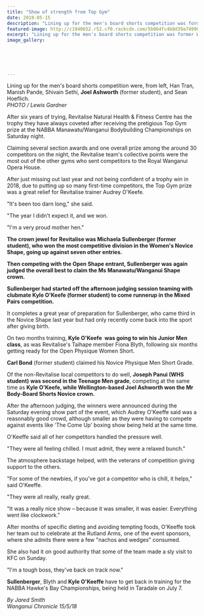 ```yaml
---
title: "Show of strength from Top Gym"
date: 2018-05-15
description: "Lining up for the men's board shorts competition was former WHS student Joel Ashworth (second to right)..."
featured-image: http://c1940652.r52.cf0.rackcdn.com/5b064fc4b8d39a7499002037/Joel-Ashworth-ex-board-shorts-comp-15-May-2018.gif
excerpt: "Lining up for the men's board shorts competition was former WHS student Joel Ashworth (second to right)."
image_gallery:
    
    
    
    
    
---
```


<p><span>Lining up for the men's board shorts competition were, from left, Han Tran, Manish Pande, Shivain Sethi, <strong>Joel Ashworth</strong> (former student), and Sean Hoeflich.</span><br /><em>PHOTO / Lewis Gardner</em></p>
<p class="element element-paragraph">After six years of trying, Revitalise Natural Health &amp; Fitness Centre has the trophy they have always coveted after receiving the pretigious Top Gym prize at the NABBA Manawatu/Wanganui Bodybuilding Championships on Saturday night.</p>
<p class="element element-paragraph">Claiming several section awards and one overall prize among the around 30 competitors on the night, the Revitalise team's collective points were the most out of the other gyms who sent competitors to the Royal Wanganui Opera House.</p>
<p class="element element-paragraph">After just missing out last year and not being confident of a trophy win in 2018, due to putting up so many first-time competitors, the Top Gym prize was a great relief for Revitalise trainer Audrey O'Keefe.</p>
<p class="element element-paragraph">"It's been too darn long," she said.</p>
<p class="element element-paragraph">"The year I didn't expect it, and we won.</p>
<p class="element element-paragraph">"I'm a very proud mother hen."</p>
<p class="element element-paragraph"><strong>The crown jewel for Revitalise was Michaela Sullenberger (former student), who won the most competitive division in the Women's Novice Shape, going up against seven other entries.</strong></p>
<p class="element element-paragraph"><strong>Then competing with the Open Shape entrant, Sullenberger was again judged the overall best to claim the Ms Manawatu/Wanganui Shape crown.</strong></p>
<p class="element element-paragraph"><strong>Sullenberger had started off the afternoon judging session teaming with clubmate Kyle O'Keefe (former student) to come runnerup in the Mixed Pairs competition.</strong></p>
<p class="element element-paragraph">It completes a great year of preparation for Sullenberger, who came third in the Novice Shape last year but had only recently come back into the sport after giving birth.</p>
<p class="element element-paragraph">On two months training, <strong>Kyle O'Keefe&nbsp;</strong> <strong>was going to win his Junior Men class</strong>, as was Revitalise's Taihape member Fiona Blyth, following six months getting ready for the Open Physique Women Short.</p>
<p class="element element-paragraph"><strong>Carl Bond</strong>&nbsp;(former student) claimed his Novice Physique Men Short Grade.</p>
<p class="element element-paragraph">Of the non-Revitalise local competitors to do well, <strong>Joseph Panui&nbsp;(WHS student)</strong>&nbsp;<strong>was second in the Teenage Men grade</strong>, competing at the same time as <strong>Kyle O'Keefe, while Wellington-based Joel Ashworth won the Mr Body-Board Shorts Novice crown.</strong></p>
<p class="element element-paragraph">After the afternoon judging, the winners were announced during the Saturday evening show part of the event, which Audrey O'Keeffe said was a reasonably good crowd, although smaller as they were having to compete against events like 'The Come Up' boxing show being held at the same time.</p>
<p class="element element-paragraph">O'Keeffe said all of her competitors handled the pressure well.</p>
<p class="element element-paragraph">"They were all feeling chilled. I must admit, they were a relaxed bunch."</p>
<p class="element element-paragraph">The atmosphere backstage helped, with the veterans of competition giving support to the others.</p>
<p class="element element-paragraph">"For some of the newbies, if you've got a competitor who is chill, it helps," said O'Keeffe.</p>
<p class="element element-paragraph">"They were all really, really great.</p>
<p class="element element-paragraph">"It was a really nice show &ndash; because it was smaller, it was easier. Everything went like clockwork."</p>
<p class="element element-paragraph">After months of specific dieting and avoiding tempting foods, O'Keeffe took her team out to celebrate at the Rutland Arms, one of the event sponsors, where she admits there were a few "nachos and wedges" consumed.</p>
<p class="element element-paragraph">She also had it on good authority that some of the team made a sly visit to KFC on Sunday.</p>
<p class="element element-paragraph">"I'm a tough boss, they've back on track now."</p>
<p class="element element-paragraph"><strong>Sullenberger</strong>, Blyth and <strong>Kyle O'Keeffe</strong> have to get back in training for the NABBA Hawke's Bay Championships, being held in Taradale on July 7.</p>
<p class="element element-paragraph"><em>By Jared Smith </em><br /><em>Wanganui Chronicle 15/5/18</em></p>

